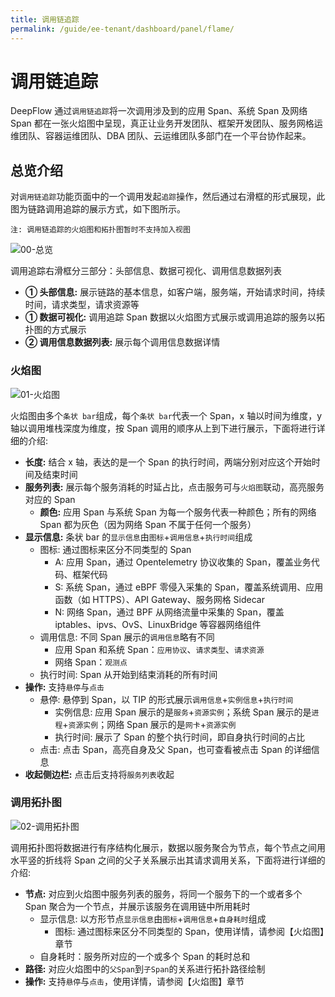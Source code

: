 ```yaml
---
title: 调用链追踪
permalink: /guide/ee-tenant/dashboard/panel/flame/
---
```

# 调用链追踪

DeepFlow 通过`调用链追踪`将一次调用涉及到的应用 Span、系统 Span 及网络 Span 都在一张火焰图中呈现，真正让业务开发团队、框架开发团队、服务网格运维团队、容器运维团队、DBA 团队、云运维团队多部门在一个平台协作起来。

## 总览介绍

对`调用链追踪`功能页面中的一个调用发起`追踪`操作，然后通过右滑框的形式展现，此图为链路调用追踪的展示方式，如下图所示。

```
注: 调用链追踪的火焰图和拓扑图暂时不支持加入视图
```

![00-总览](https://yunshan-guangzhou.oss-cn-beijing.aliyuncs.com/pub/pic/202309196509588519859.png)

调用追踪右滑框分三部分：头部信息、数据可视化、调用信息数据列表

- **① 头部信息:** 展示链路的基本信息，如客户端，服务端，开始请求时间，持续时间，请求类型，请求资源等
- **① 数据可视化:** 调用追踪 Span 数据以火焰图方式展示或调用追踪的服务以拓扑图的方式展示
- **② 调用信息数据列表:** 展示每个调用信息数据详情

### 火焰图

![01-火焰图](https://yunshan-guangzhou.oss-cn-beijing.aliyuncs.com/pub/pic/2023091965095885c540d.png)

火焰图由多个`条状 bar`组成，每个`条状 bar`代表一个 Span，x 轴以时间为维度，y 轴以调用堆栈深度为维度，按 Span 调用的顺序从上到下进行展示，下面将进行详细的介绍:

- **长度:** 结合 x 轴，表达的是一个 Span 的执行时间，两端分别对应这个开始时间及结束时间
- **服务列表:** 展示每个服务消耗的时延占比，点击服务可与`火焰图`联动，高亮服务对应的 Span
  - **颜色:** 应用 Span 与系统 Span 为每一个服务代表一种颜色；所有的网络 Span 都为灰色（因为网络 Span 不属于任何一个服务）
- **显示信息:** 条状 bar 的`显示信息`由`图标`+`调用信息`+`执行时间`组成
  - 图标: 通过图标来区分不同类型的 Span
    - A: 应用 Span，通过 Opentelemetry 协议收集的 Span，覆盖业务代码、框架代码
    - S: 系统 Span，通过 eBPF 零侵入采集的 Span，覆盖系统调用、应用函数（如 HTTPS）、API Gateway、服务网格 Sidecar
    - N: 网络 Span，通过 BPF 从网络流量中采集的 Span，覆盖 iptables、ipvs、OvS、LinuxBridge 等容器网络组件
  - 调用信息: 不同 Span 展示的`调用信息`略有不同
    - 应用 Span 和系统 Span：`应用协议`、`请求类型`、`请求资源`
    - 网络 Span：`观测点`
  - 执行时间: Span 从开始到结束消耗的所有时间
- **操作:** 支持`悬停`与`点击`
  - 悬停: 悬停到 Span，以 TIP 的形式展示`调用信息`+`实例信息`+`执行时间`
    - 实例信息: 应用 Span 展示的是`服务`+`资源实例`；系统 Span 展示的是`进程`+`资源实例`；网络 Span 展示的是`网卡`+`资源实例`
    - 执行时间: 展示了 Span 的整个执行时间，即自身执行时间的占比
  - 点击: 点击 Span，高亮自身及父 Span，也可查看被点击 Span 的详细信息
- **收起侧边栏:** 点击后支持将`服务列表`收起

### 调用拓扑图

![02-调用拓扑图](https://yunshan-guangzhou.oss-cn-beijing.aliyuncs.com/pub/pic/2023091965095886aa8de.png)

调用拓扑图将数据进行有序结构化展示，数据以服务聚合为节点，每个节点之间用水平竖的折线将 Span 之间的父子关系展示出其请求调用关系，下面将进行详细的介绍:
- **节点:** 对应到火焰图中服务列表的服务，将同一个服务下的一个或者多个 Span 聚合为一个节点，并展示该服务在调用链中所用耗时
  - 显示信息: 以方形节点`显示信息`由`图标`+`调用信息`+`自身耗时`组成
    - 图标: 通过图标来区分不同类型的 Span，使用详情，请参阅【火焰图】章节
  - 自身耗时：服务所对应的一个或多个 Span 的耗时总和
- **路径:** 对应火焰图中的`父Span`到`子Span`的关系进行拓扑路径绘制
- **操作:** 支持`悬停`与`点击`，使用详情，请参阅【火焰图】章节

